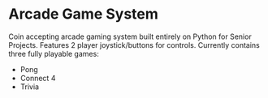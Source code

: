 # Arcade Game System

Coin accepting arcade gaming system built entirely on Python for Senior Projects. Features 2 player joystick/buttons for controls. Currently contains three fully playable games:

- Pong
- Connect 4
- Trivia
